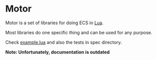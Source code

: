 # Motor

Motor is a set of libraries for doing ECS ​​in [Lua][lua-org].

Most libraries do one specific thing and can be used for any purpose.

Check [example.lua][example-file] and also the tests in spec directory.

**Note: Unfortunately, documentation is outdated**

[specs-url]: https://github.com/slide-rs/specs/ "SPECS repository"
[example-file]: example.lua
[lua-org]: https://lua.org/ "lua.org"